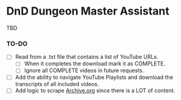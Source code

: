 # DnD Dungeon Master Assistant
TBD

### TO-DO
- [ ] Read from a .txt file that contains a list of YouTube URLs.
	- [ ] When it completes the download mark it as COMPLETE.
	- [ ] Ignore all COMPLETE videos in future requests.
- [ ] Add the ability to navigate YouTube Playlists and download the transcripts of all included videos.
- [ ] Add logic to scrape [Archive.org](https://archive.org/search?query=dungeons+and+dragons&and%5B%5D=mediatype%3A"texts") since there is a LOT of content.
